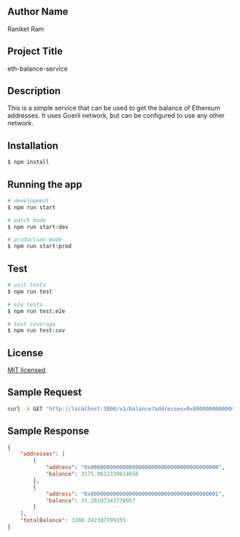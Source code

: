 ## Author Name
Raniket Ram

## Project Title
eth-balance-service

## Description

This is a simple service that can be used to get the balance of Ethereum addresses. It uses Goerli network, but can be configured to use any other network.

## Installation

```bash
$ npm install
```

## Running the app

```bash
# development
$ npm run start

# watch mode
$ npm run start:dev

# production mode
$ npm run start:prod
```

## Test

```bash
# unit tests
$ npm run test

# e2e tests
$ npm run test:e2e

# test coverage
$ npm run test:cov
```


## License

[MIT licensed](LICENSE).

## Sample Request

```bash
curl -X GET "http://localhost:3000/v1/balance?addresses=0x0000000000000000000000000000000000000000,0x0000000000000000000000000000000000000001" -H "accept: application/json"
```

## Sample Response

```json
{
    "addresses": [
        {
            "address": "0x0000000000000000000000000000000000000000",
            "balance": 3175.0612338614656
        },
        {
            "address": "0x0000000000000000000000000000000000000001",
            "balance": 33.28107343778957
        }
    ],
    "totalBalance": 3208.342307299255
}
```

